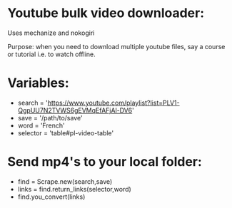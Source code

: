 Youtube bulk video downloader:
=======

Uses mechanize and nokogiri

Purpose: when you need to download multiple youtube files, say a course or tutorial i.e. to watch offline. 



Variables:
==========
* search = 'https://www.youtube.com/playlist?list=PLV1-QgpUU7N2TVWS6gEVMqEfAFjAl-DV6'
* save = '/path/to/save'
* word = 'French'
* selector = 'table#pl-video-table'

Send mp4's to your local folder:
==========
* find = Scrape.new(search,save)
* links = find.return_links(selector,word)
* find.you_convert(links) 


